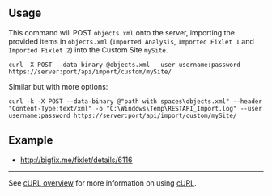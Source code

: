 Usage
---

This command will POST `objects.xml` onto the server, importing the provided items in `objects.xml` (`Imported Analysis`, `Imported Fixlet 1` and `Imported Fixlet 2`) into the Custom Site `mySite`.

    curl -X POST --data-binary @objects.xml --user username:password https://server:port/api/import/custom/mySite/

Similar but with more options:

    curl -k -X POST --data-binary @"path with spaces\objects.xml" --header "Content-Type:text/xml" -o "C:\Windows\Temp\RESTAPI_Import.log" --user username:password https://server:port/api/import/custom/mySite/

Example
---

 - http://bigfix.me/fixlet/details/6116

---

See [cURL overview](../../README.md#cURL) for more information on using [cURL](http://curl.haxx.se/).
